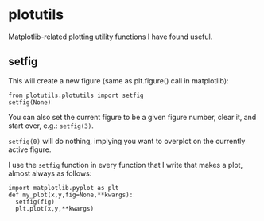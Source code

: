 plotutils
=========

Matplotlib-related plotting utility functions I have found useful.

setfig
------
This will create a new figure (same as plt.figure() call in matplotlib):
```
from plotutils.plotutils import setfig
setfig(None)
```
You can also set the current figure to be a given figure number, clear it, and start over, e.g.: `setfig(3)`.

`setfig(0)` will do nothing, implying you want to overplot on the currently active figure.

I use the `setfig` function in every function that I write that makes a plot, almost always as follows:

```
import matplotlib.pyplot as plt
def my_plot(x,y,fig=None,**kwargs):
  setfig(fig)
  plt.plot(x,y,**kwargs)
```
